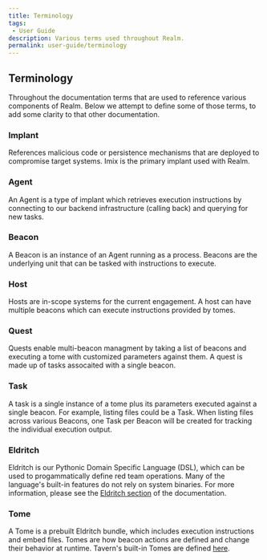```yaml
---
title: Terminology
tags:
 - User Guide
description: Various terms used throughout Realm.
permalink: user-guide/terminology
---
```


## Terminology

Throughout the documentation terms that are used to reference various components of Realm. Below we attempt to define some of those terms, to add some clarity to that other documentation.

### Implant

References malicious code or persistence mechanisms that are deployed to compromise target systems. Imix is the primary implant used with Realm.

### Agent

An Agent is a type of implant which retrieves execution instructions by connecting to our backend infrastructure (calling back) and querying for new tasks.

### Beacon

A Beacon is an instance of an Agent running as a process. Beacons are the underlying unit that can be tasked with instructions to execute.

### Host

Hosts are in-scope systems for the current engagement. A host can have multiple beacons which can execute instructions provided by tomes.

### Quest

Quests enable multi-beacon managment by taking a list of beacons and executing a tome with customized parameters against them. A quest is made up of tasks assocaited with a single beacon.

### Task

A task is a single instance of a tome plus its parameters executed against a single beacon. For example, listing files could be a Task. When listing files across various Beacons, one Task per Beacon will be created for tracking the individual execution output.

### Eldritch

Eldritch is our Pythonic Domain Specific Language (DSL), which can be used to progammatically define red team operations. Many of the language's built-in features do not rely on system binaries. For more information, please see the [Eldritch section](/user-guide/eldritch) of the documentation.

### Tome

A Tome is a prebuilt Eldritch bundle, which includes execution instructions and embed files. Tomes are how beacon actions are defined and change their behavior at runtime. Tavern's built-in Tomes are defined [here](https://github.com/spellshift/realm/tree/main/tavern/tomes).
